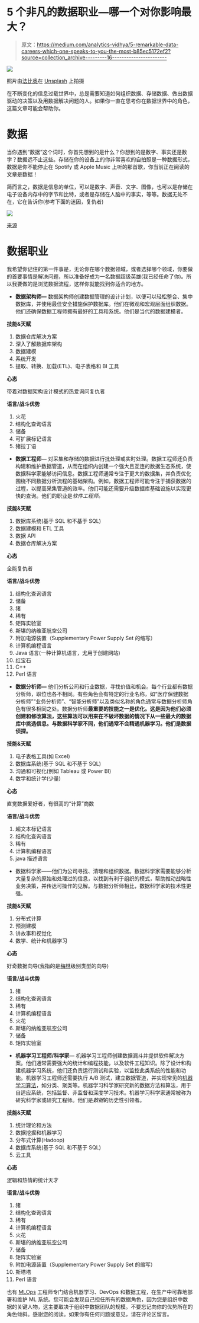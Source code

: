 # 5 个非凡的数据职业—哪一个对你影响最大？

> 原文：<https://medium.com/analytics-vidhya/5-remarkable-data-careers-which-one-speaks-to-you-the-most-b85ec5172ef2?source=collection_archive---------16----------------------->

![](img/e37f30d730064dce5e57577a957ed412.png)

照片由[法比奥](https://unsplash.com/@fabioha?utm_source=unsplash&utm_medium=referral&utm_content=creditCopyText)在 [Unsplash](https://unsplash.com/s/photos/data?utm_source=unsplash&utm_medium=referral&utm_content=creditCopyText) 上拍摄

在不断变化的信息过载世界中，总是需要知道如何组织数据、存储数据、做出数据驱动的决策以及用数据解决问题的人。如果你一直在思考你在数据世界中的角色，这篇文章可能会帮助你。

# 数据

当你遇到“数据”这个词时，你首先想到的是什么？你想到的是数字、事实还是数字？数据远不止这些。存储在你的设备上的你非常喜欢的自拍照是一种数据形式，数据是你不能停止在 Spotify 或 Apple Music 上听的那首歌，你当前正在阅读的文章是数据！

简而言之，数据是信息的单位，可以是数字、声音、文字、图像，也可以是存储在电子设备内存中的字节和比特，或者是存储在人脑中的事实，等等。数据无处不在，它在告诉你(参考下面的迷因，复仇者)

![](img/ee0ea994021dd9b9fb818727a8fa8735.png)

[来源](https://memegenerator.net/)

# 数据职业

我希望你记住的第一件事是，无论你在哪个数据领域，或者选择哪个领域，你要做的首要事情是解决问题，所以准备好成为一名数据超级英雄(我已经任命了你)。所以我要做的是浏览数据流程，这样你就能找到你适合的地方。

*   **数据架构师—** 数据架构师创建数据管理的设计计划，以便可以轻松整合、集中数据库，并使用最佳安全措施保护数据库。他们在微观和宏观层面组织数据。他们还确保数据工程师拥有最好的工具和系统。他们是当代的数据建模者。

**技能&天赋**

1.  数据仓库解决方案
2.  深入了解数据库架构
3.  数据建模
4.  系统开发
5.  提取、转换、加载(ETL)、电子表格和 BI 工具

**心态**

带着对数据架构设计模式的热爱询问复仇者

**语言/战斗优势**

1.  火花
2.  结构化查询语言
3.  储备
4.  可扩展标记语言
5.  猪拉丁语

*   **数据工程师—** 对采集和存储的数据进行批处理或实时处理。数据工程师还负责构建和维护数据管道，从而在组织内创建一个强大且互连的数据生态系统，使数据科学家能够访问信息。数据工程师通常专注于更大的数据集，并负责优化围绕不同数据分析流程的基础架构。例如，数据工程师可能专注于捕获数据的过程，以提高采集管道的效率。他们可能还需要升级数据库基础设施以实现更快的查询。他们的职业是*软件工程师。*

**技能&天赋**

1.  数据库系统(基于 SQL 和不基于 SQL)
2.  数据建模和 ETL 工具
3.  数据 API
4.  数据仓库解决方案

**心态**

全能复仇者

**语言/战斗优势**

1.  结构化查询语言
2.  储备
3.  猪
4.  稀有
5.  矩阵实验室
6.  斯堪的纳维亚航空公司
7.  附加电源装置（Supplementary Power Supply Set 的缩写）
8.  计算机编程语言
9.  Java 语言(一种计算机语言，尤用于创建网站)
10.  红宝石
11.  C++
12.  Perl 语言

*   **数据分析师—** 他们分析公司和行业数据，寻找价值和机会。每个行业都有数据分析师，职位也各不相同。有些角色会有特定的行业名称，如“医疗保健数据分析师”“业务分析师”、“智能分析师”以及类似名称的角色通常与数据分析师角色有很多相同之处。数据分析师**最重要的技能之一是优化。这是因为他们必须创建和修改算法，这些算法可以用来在不破坏数据的情况下从一些最大的数据库中挑选信息。与数据科学家不同，他们通常不会精通机器学习。他们是数据侦探。**

**技能&天赋**

1.  电子表格工具(如 Excel)
2.  数据库系统(基于 SQL 和不基于 SQL)
3.  沟通和可视化(例如 Tableau 或 Power BI)
4.  数学和统计学(少量)

**心态**

直觉数据爱好者，有很高的“计算”商数

**语言/战斗优势**

1.  超文本标记语言
2.  结构化查询语言
3.  稀有
4.  计算机编程语言
5.  java 描述语言

*   数据科学家——他们为公司寻找、清理和组织数据。数据科学家需要能够分析大量复杂的原始和处理过的信息，以找到有利于组织的模式，帮助推动战略性业务决策，并传达可操作的见解。与数据分析师相比，数据科学家的技术性更强。

**技能&天赋**

1.  分布式计算
2.  预测建模
3.  讲故事和视觉化
4.  数学、统计和机器学习

**心态**

好奇数据向导(我指的是[梅林](https://en.wikipedia.org/wiki/Merlin)级别类型的向导)

**语言/战斗优势**

1.  猪
2.  结构化查询语言
3.  稀有
4.  计算机编程语言
5.  火花
6.  斯堪的纳维亚航空公司
7.  储备
8.  矩阵实验室

*   **机器学习工程师/科学家—** 机器学习工程师创建数据漏斗并提供软件解决方案。他们通常需要强大的统计和编程技能，以及软件工程知识。除了设计和构建机器学习系统，他们还负责运行测试和实验，以监控此类系统的性能和功能。机器学习工程师还需要执行 A/B 测试，建立数据管道，并实现常见的[机器学习算法](https://www.mygreatlearning.com/blog/building-a-framework-for-a-machine-learning-algorithm-that-can-recognize-handwriting/)，如分类、聚类等。机器学习科学家研究新的数据方法和算法，用于自适应系统，包括监督、非监督和深度学习技术。机器学习科学家通常被称为研究科学家或研究工程师。他们是*数据*的历史性引领者。

**技能&天赋**

1.  统计理论和方法
2.  数据挖掘和机器学习
3.  分布式计算(Hadoop)
4.  数据库系统(基于 SQL 和不基于 SQL)
5.  云工具

**心态**

逻辑和热情的统计天才

**语言/战斗优势**

1.  猪
2.  结构化查询语言
3.  稀有
4.  计算机编程语言
5.  火花
6.  斯堪的纳维亚航空公司
7.  储备
8.  矩阵实验室
9.  附加电源装置（Supplementary Power Supply Set 的缩写）
10.  斯塔塔
11.  Perl 语言

也有 [MLOps](https://en.wikipedia.org/wiki/MLOps#:~:text=MLOps%20or%20ML%20Ops%20is,in%20production%20reliably%20and%20efficiently.&text=When%20an%20algorithm%20is%20ready,the%20algorithm%20to%20production%20systems.) 工程师专门结合机器学习、DevOps 和数据工程，在生产中可靠地部署和维护 ML 系统。您可能会发现自己担任所有的数据角色，因为您是组织中数据的关键人物，这主要取决于组织中数据团队的规模。不要忘记向你的优势所在的角色倾斜。感谢您的阅读。如果你有任何问题或意见，请在评论区留言。
